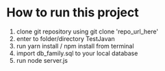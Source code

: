 # How to run this project

1. clone git repository using git clone 'repo_url_here'
2. enter to folder/directory TestJavan
3. run yarn install / npm install from terminal
4. import db_family.sql to your local database
5. run node server.js
